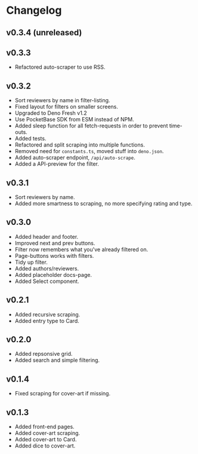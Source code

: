 # Changelog

## v0.3.4 (unreleased)

## v0.3.3

- Refactored auto-scraper to use RSS.

## v0.3.2

- Sort reviewers by name in filter-listing.
- Fixed layout for filters on smaller screens.
- Upgraded to Deno Fresh v1.2
- Use PocketBase SDK from ESM instead of NPM.
- Added sleep function for all fetch-requests in order to prevent time-outs.
- Added tests.
- Refactored and split scraping into multiple functions.
- Removed need for `constants.ts`, moved stuff into `deno.json`.
- Added auto-scraper endpoint, `/api/auto-scrape`.
- Added a API-preview for the filter.

## v0.3.1

- Sort reviewers by name.
- Added more smartness to scraping, no more specifying rating and type.

## v0.3.0

- Added header and footer.
- Improved next and prev buttons.
- Filter now remembers what you've already filtered on.
- Page-buttons works with filters.
- Tidy up filter.
- Added authors/reviewers.
- Added placeholder docs-page.
- Added Select component.

## v0.2.1

- Added recursive scraping.
- Added entry type to Card.

## v0.2.0

- Added repsonsive grid.
- Added search and simple filtering.

## v0.1.4

- Fixed scraping for cover-art if missing.

## v0.1.3

- Added front-end pages.
- Added cover-art scraping.
- Added cover-art to Card.
- Added dice to cover-art.
